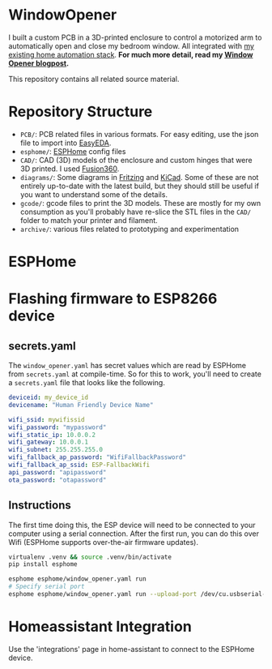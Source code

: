 # WindowOpener

I built a custom PCB in a 3D-printed enclosure to control a motorized arm to automatically open and close my bedroom window. 
All integrated with [my existing home automation stack](https://github.com/jorisroovers/casa). **For much more detail, read my [Window Opener blogpost](https://jorisroovers.com/posts/window-opener).**

This repository contains all related source material.

# Repository Structure
- `PCB/`: PCB related files in various formats. For easy editing, use the json file to import into [EasyEDA](https://easyeda.com/).
- `esphome/`: [ESPHome](https://esphome.io/) config files
- `CAD/`: CAD (3D) models of the enclosure and custom hinges that were 3D printed. I used [Fusion360](https://www.autodesk.com/products/fusion-360/personal).
- `diagrams/`: Some diagrams in [Fritzing](https://fritzing.org/) and [KiCad](https://kicad-pcb.org/). Some of these are not entirely up-to-date with the latest build, but they should still be useful if you want to understand some of the details.
- `gcode/`: gcode files to print the 3D models. These are mostly for my own consumption as you'll probably have re-slice the STL files in the `CAD/` folder to match your printer and filament.
- `archive/`: various files related to prototyping and experimentation

# ESPHome

# Flashing firmware to ESP8266 device

## secrets.yaml
The `window_opener.yaml` has secret values which are read by ESPHome from  `secrets.yaml` at compile-time.
So for this to work, you'll need to create a `secrets.yaml` file that looks like the following.
```yaml
deviceid: my_device_id
devicename: "Human Friendly Device Name"

wifi_ssid: mywifissid
wifi_password: "mypassword"
wifi_static_ip: 10.0.0.2
wifi_gateway: 10.0.0.1
wifi_subnet: 255.255.255.0
wifi_fallback_ap_password: "WifiFallbackPassword"
wifi_fallback_ap_ssid: ESP-FallbackWifi
api_password: "apipassword"
ota_password: "otapassword"
```

## Instructions

The first time doing this, the ESP device will need to be connected to your computer using a serial connection.
After the first run, you can do this over Wifi (ESPHome supports over-the-air firmware updates).

```sh
virtualenv .venv && source .venv/bin/activate
pip install esphome

esphome esphome/window_opener.yaml run
# Specify serial port
esphome esphome/window_opener.yaml run --upload-port /dev/cu.usbserial-143230
```

# Homeassistant Integration

Use the 'integrations' page in home-assistant to connect to the ESPHome device.